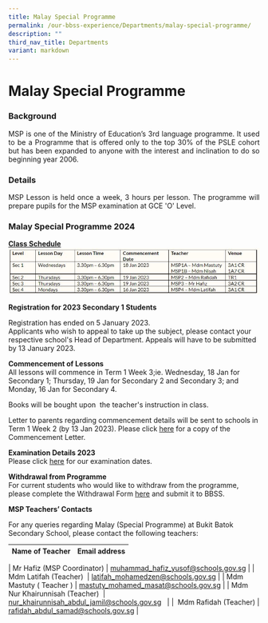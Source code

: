 ```yaml
---
title: Malay Special Programme
permalink: /our-bbss-experience/Departments/malay-special-programme/
description: ""
third_nav_title: Departments
variant: markdown
---
```

# Malay Special Programme


### Background
<p style="text-align: justify;">MSP is one of the Ministry of Education’s 3rd language programme. It used to be a Programme that is offered only to the top 30% of the PSLE cohort but has been expanded to anyone with the interest and inclination to do so beginning year 2006.</p>

### Details
<p style="text-align: justify;">MSP Lesson is held once a week, 3 hours per lesson. The programme will prepare pupils for the MSP examination at GCE 'O' Level.</p>


### Malay Special Programme 2024

<b><u>Class Schedule</u></b>
<img src="/images/Our%20BBSS%20Experience/MSP/MSP2023.jpg">


**Registration for 2023 Secondary 1 Students**

Registration has ended on 5 January 2023.  
Applicants who wish to appeal to take up the subject, please contact your respective school's Head of Department. Appeals will have to be submitted by 13 January 2023.

**Commencement of Lessons**  
All lessons will commence in Term 1 Week 3;ie. Wednesday, 18 Jan for Secondary 1; Thursday, 19 Jan for Secondary 2 and Secondary 3; and Monday, 16 Jan for Secondary 4.

Books will be bought upon&nbsp; the teacher's instruction in class.

Letter to parents regarding commencement details will be sent to schools in Term 1 Week 2 (by 13 Jan 2023). Please click&nbsp;[here](https://drive.google.com/file/d/12yhrF7R1knXRdmlAqMiaoagd1U7jV5Kz/view?usp=share_link) for a copy of the Commencement Letter.

**Examination Details 2023**  
Please click&nbsp;[here](https://drive.google.com/file/d/1nDaMWiIHMeVFeirf7b-GYNfaG3WyFTQn/view?usp=share_link)&nbsp;for our examination dates.

**Withdrawal from Programme**  
For current students who would like to withdraw from the programme, please complete the Withdrawal Form&nbsp;[here](https://drive.google.com/file/d/1mp94Uu4le4iGdYJpsK5ix2zd_ezln-MF/view?usp=share_link)&nbsp;and submit it to BBSS.  

**MSP Teachers’ Contacts**&nbsp;&nbsp;

For any queries regarding Malay (Special Programme) at Bukit Batok Secondary School, please contact the following teachers:

| Name of Teacher | Email address |
| --- | --- |
| 
Mr Hafiz (MSP Coordinator) | muhammad_hafiz_yusof@schools.gov.sg |
| Mdm Latifah (Teacher)&nbsp; | latifah_mohamedzen@schools.gov.sg |
| Mdm Mastuty ( Teacher ) | mastuty_mohamed_masat@schools.gov.sg |
| Mdm Nur Khairunnisah (Teacher)&nbsp; | nur_khairunnisah_abdul_jamil@schools.gov.sg&nbsp;&nbsp; |
| &nbsp;Mdm Rafidah (Teacher) | rafidah_abdul_samad@schools.gov.sg |